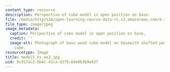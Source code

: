 ```yaml
---
content_type: resource
description: Perspective of cube model in open position on base.
file: /media/https%3A/open-learning-course-data-rc.s3.amazonaws.com/4-111-introduction-to-architecture-environmental-design-spring-2014/9c917ac20b4c41cad27964e0b3b9e437_model5_hs_ex3.jpg
file_type: image/jpeg
image_metadata:
  caption: Perspective of cube model in open position on base.
  credit: ''
  image-alt: Photograph of bass wood cube model on basewith shifted portions of the
    cube.
resourcetype: Image
title: model5_hs_ex3.jpg
uid: 9c917ac2-0b4c-41ca-d279-64e0b3b9e437
---
```

